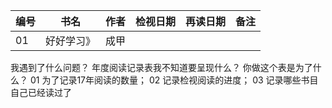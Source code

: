 
|编号|书名|作者|检视日期|再读日期|备注|
|---|---|---|---|----|-----|
|01|好好学习》|成甲

我遇到了什么问题？
年度阅读记录表我不知道要呈现什么？
你做这个表是为了什么？
01 为了记录17年阅读的数量；
02 记录检视阅读的进度；
03 记录哪些书目自己已经读过了